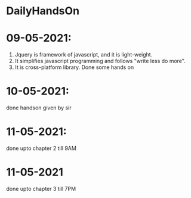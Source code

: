 # DailyHandsOn


# 09-05-2021:
1. Jquery is framework of javascript, and it is light-weight.
2. It simplifies javascript programming and follows "write less do more".
3. It is cross-platform library.
Done some hands  on

# 10-05-2021:
 done handson given by sir

# 11-05-2021:

done upto chapter 2 till 9AM

# 11-05-2021
 done upto chapter 3 till 7PM

